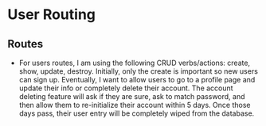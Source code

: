# User Routing

## Routes
- For users routes, I am using the following CRUD verbs/actions: create, show, update, destroy. Initially, only the create is important so new users can sign up. Eventually, I want to allow users to go to a profile page and update their info or completely delete their account. The account deleting feature will ask if they are sure, ask to match password, and then allow them to re-initialize their account within 5 days. Once those days pass, their user entry will be completely wiped from the database.